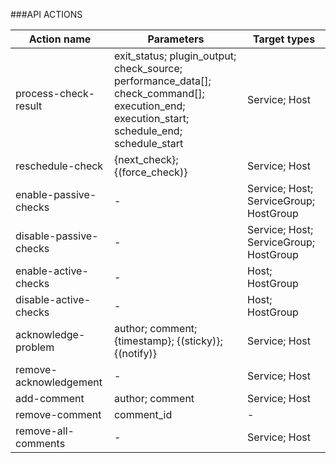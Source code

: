 ###API ACTIONS


Action name                            | Parameters                        | Target types
---------------------------------------|-----------------------------------|--------------------------
process-check-result                   | exit_status; plugin_output; check_source; performance_data[]; check_command[]; execution_end; execution_start; schedule_end; schedule_start | Service; Host
reschedule-check                       | {next_check}; {(force_check)} | Service; Host
enable-passive-checks                  | - | Service; Host; ServiceGroup; HostGroup
disable-passive-checks                 | - | Service; Host; ServiceGroup; HostGroup
enable-active-checks                   | - | Host; HostGroup
disable-active-checks                  | - | Host; HostGroup
acknowledge-problem                    | author; comment; {timestamp}; {(sticky)}; {(notify)} | Service; Host
remove-acknowledgement                 | - | Service; Host
add-comment                            | author; comment | Service; Host
remove-comment                         | comment_id | -
remove-all-comments                    | - | Service; Host
